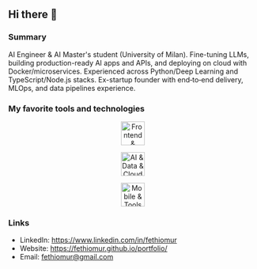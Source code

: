 ## Hi there 👋

### Summary

AI Engineer & AI Master's student (University of Milan). Fine-tuning LLMs, building production-ready AI apps and APIs, and deploying on cloud with Docker/microservices. Experienced across Python/Deep Learning and TypeScript/Node.js stacks. Ex-startup founder with end‑to‑end delivery, MLOps, and data pipelines experience.

### My favorite tools and technologies

<div align="center">
  <p>
    <img src="https://skillicons.dev/icons?i=nextjs,react,ts,nodejs,nestjs,express,prisma,postgres,supabase,playwright,tailwind,docker&perline=12" height="48" alt="Frontend & Backend" />
  </p>
  <p>
    <img src="https://skillicons.dev/icons?i=python,pytorch,tensorflow,numpy,pandas,jupyter,redis,mongodb,mysql,aws,azure,gcp&perline=12" height="48" alt="AI & Data & Cloud" />
  </p>
  <p>
    <img src="https://skillicons.dev/icons?i=flutter,dart,unity,cs,linux,git,github,postman&perline=12" height="48" alt="Mobile & Tools" />
  </p>
</div>

### Links
- LinkedIn: https://www.linkedin.com/in/fethiomur
- Website: https://fethiomur.github.io/portfolio/
- Email: fethiomur@gmail.com